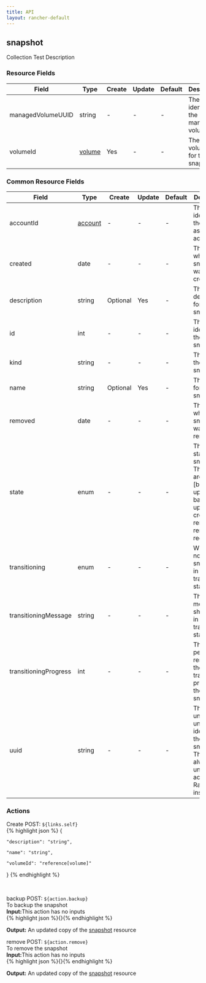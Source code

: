 ```yaml
---
title: API
layout: rancher-default
---
```


## snapshot

Collection Test Description
​
### Resource Fields

Field | Type | Create | Update | Default | Description
---|---|---|---|---|---
managedVolumeUUID | string | - | - | - | The unique identifier of the managed volume
volumeId | [volume]({{site.baseurl}}/rancher/api/volume/) | Yes | - | - | The volumeId for the snapshot




### Common Resource Fields

Field | Type | Create | Update | Default | Description
---|---|---|---|---|---
accountId | [account]({{site.baseurl}}/rancher/api/account/) | - | - | - | The unique identifier for the associated account
created | date | - | - | - | The date of when the snapshot was created.
description | string | Optional | Yes | - | The description for the snapshot
id | int | - | - | - | The unique identifier for the snapshot
kind | string | - | - | - | The kind for the snapshot
name | string | Optional | Yes | - | The name for the snapshot
removed | date | - | - | - | The date of when the snapshot was removed
state | enum | - | - | - | The current state of the snapshot. The options are [backed-up, backing-up, created, creating, removed, removing, requested].
transitioning | enum | - | - | - | Whether or not the snapshot is in a transitioning state
transitioningMessage | string | - | - | - | The message to show while in a transitioning state
transitioningProgress | int | - | - | - | The percentage remaining in the transitioning process of the snapshot
uuid | string | - | - | - | The universally unique identifier for the snapshot. This will always be unique across Rancher installations.




### Actions



<span class="action">
<span class="header">
Create
<span class="headerright">POST:  <code>${links.self}</code></span>
</span>
<div class="action-contents">
{% highlight json %} 
{

	"description": "string",

	"name": "string",

	"volumeId": "reference[volume]"

} 
{% endhighlight %}
</div>
</span>













​

<span class="action">
<span class="header">
backup
<span class="headerright">POST:  <code>${action.backup}</code></span>
</span>
<div class="action-contents">
To backup the snapshot
<br>

<span class="input">
<strong>Input:</strong>This action has no inputs
<br>
{% highlight json %}{}{% endhighlight %}

<br>
</span>

<span class="output"><strong>Output:</strong> An updated copy of the <a href="/rancher/api/snapshot/">snapshot</a> resource
</span>
</div>
</span>
</span>
</span>

<span class="action">
<span class="header">
remove
<span class="headerright">POST:  <code>${action.remove}</code></span>
</span>
<div class="action-contents">
To remove the snapshot
<br>

<span class="input">
<strong>Input:</strong>This action has no inputs
<br>
{% highlight json %}{}{% endhighlight %}

<br>
</span>

<span class="output"><strong>Output:</strong> An updated copy of the <a href="/rancher/api/snapshot/">snapshot</a> resource
</span>
</div>
</span>
</span>
</span>

